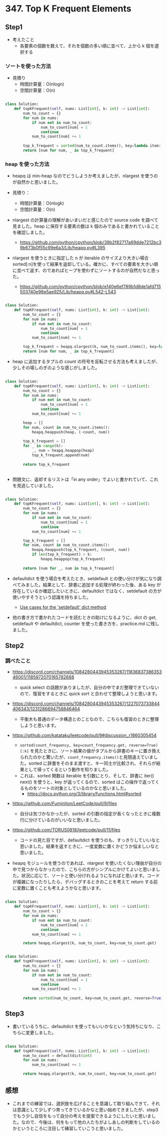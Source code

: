# 347. Top K Frequent Elements

## Step1

- 考えたこと
    - 各要素の個数を数えて、それを個数の多い順に並べて、上から k 個を選択する

### ソートを使った方法

- 見積り
    - 時間計算量：O(nlogn)
    - 空間計算量：O(n)

```python

class Solution:
    def topKFrequent(self, nums: List[int], k: int) -> List[int]:
        num_to_count = {}
        for num in nums:
            if num not in num_to_count:
                num_to_count[num] = 1
                continue
            num_to_count[num] += 1
        
        top_k_frequent = sorted(num_to_count.items(), key=lambda item: item[1], reverse=True)[:k]
        return [num for num, _ in top_k_frequent]

```

### heap を使った方法

- heapq は min-heap なのでどうしようか考えましたが、nlargest を使うのが自然かと思いました。

- 見積り：
    - 時間計算量：O(nlogk)
    - 空間計算量：O(n)

- nlargest の計算量の理解があいまいだと感じたので source code を調べて見ました。heap に保存する要素の数は k 個のみであると書かれていることを確認しました。
    - https://github.com/python/cpython/blob/39b2f82717a69dde7212bc39b673b0f55c99e6a3/Lib/heapq.py#L395

- nlargest を使うときに指定した n が iterable のサイズより大きい場合sorted[:n]を使って結果を返却している。確かに、すべての要素を大きい順に並べて返す、のであればヒープを使わずにソートするのが自然だなと思った。
    - https://github.com/python/cpython/blob/e140e6ef789b1d8de1afd715503740e96e5ae925/Lib/heapq.py#L542-L543

```python

class Solution:
    def topKFrequent(self, nums: List[int], k: int) -> List[int]:
        num_to_count = {}
        for num in nums:
            if num not in num_to_count:
                num_to_count[num] = 1
                continue
            num_to_count[num] += 1

        top_k_frequent = heapq.nlargest(k, num_to_count.items(), key=lambda item: item[1])
        return [num for num, _ in top_k_frequent]

```

- heap に追加するタプルの count の符号を反転させる方法も考えましたが、少しその場しのぎのような感じがしました。

```python

class Solution:
    def topKFrequent(self, nums: List[int], k: int) -> List[int]:
        num_to_count = {}
        for num in nums:
            if num not in num_to_count:
                num_to_count[num] = 1
                continue
            num_to_count[num] += 1

        heap = []
        for num, count in num_to_count.items():
            heapq.heappush(heap, (-count, num))
            
        top_k_frequent = []
        for _ in range(k):
            _, num = heapq.heappop(heap)
            top_k_frequent.append(num)
        
        return top_k_frequent
            
```

- 問題文に、返却するリストは「in any order」でよいと書かれていて、これを見逃していました。

```python

class Solution:
    def topKFrequent(self, nums: List[int], k: int) -> List[int]:
        num_to_count = {}
        for num in nums:
            if num not in num_to_count:
                num_to_count[num] = 1
                continue
            num_to_count[num] += 1

        top_k_frequent = []
        for num, count in num_to_count.items():
            heapq.heappush(top_k_frequent, (count, num))
            if len(top_k_frequent) > k:
                heapq.heappop(top_k_frequent)
        
        return [num for _, num in top_k_frequent]

```

- defaultdict を使う場合を考えたとき、setdefault との使い分けが気になり調べてみました。結果として、辞書に追加する処理が終わった後、ある key が存在しているか確認したいときに、defaultdict ではなく、setdefault の方が使いやすそうという認識を持ちました。
    - [Use cases for the 'setdefault' dict method](https://stackoverflow.com/questions/3483520/use-cases-for-the-setdefault-dict-method)

- 他の書き方で書かれたコードを読むときの助けになるように、dict の get, setdefault や defaultdict, counter を使った書き方を、practice.md に残しました。

## Step2

### 調べたこと

- https://discord.com/channels/1084280443945353267/1183683738635346001/1185972070165782688
    - quick select の話題がありましたが、自分の中でまだ整理できていないので、復習をするときに quick sort と合わせて整理しようと思います。
- https://discord.com/channels/1084280443945353267/1227073733844406343/1231286694758846464
    - 平衡木も普通のデータ構造とのことなので、こちらも復習のときに整理しようと思います。
- https://github.com/katataku/leetcode/pull/9#discussion_r1860305454
    - `sorted(count_frequency, key=count_frequency.get, reverse=True)[:k]` を見たときに、ソート結果の値がタプルから辞書のキーに置き換えられたのかと驚いたが、`count_frequency.items()`と見間違えていました。sorted に辞書をそのまま渡すと、キー同士が比較され、それらが結果として帰ってくるという動作を知りました。
    - これは、sorted 関数は iterable を引数にとり、そして、辞書に iter() next() を使うと、key が返ってくるので、sorted はこの操作で返ってくるものをソートの対象としているのかなと思いました。
        - https://docs.python.org/3/library/functions.html#sorted
- https://github.com/Fuminiton/LeetCode/pull/9/files
    - 自分は気づかなかったが、sorted の引数の指定が長くなったときに複数行に分けているのがいいなと思いました。
- https://github.com/TORUS0818/leetcode/pull/11/files
    - コードの見た目ですが、defaultdict を使うのも、すっきりしていいなと思いました。結果を返すときに、一度変数に置くかどうか悩ましいなと思いました。

- heapq モジュールを使うのであれば、nlargest を使いたくない理由が自分の中で見つからなかったので、こちらの方がシンプルにかけてよいと思いました。状況に応じて、ソートと使い分けれるようになればと思います。コードが複雑になったりしたら、デバッグするときのことを考えて return する前に変数に置くことも考えようかなと思います。

```python

class Solution:
    def topKFrequent(self, nums: List[int], k: int) -> List[int]:
        num_to_count = {}
        for num in nums:
            if num not in num_to_count:
                num_to_count[num] = 1
                continue
            num_to_count[num] += 1

        return heapq.nlargest(k, num_to_count, key=num_to_count.get)

```

```python

class Solution:
    def topKFrequent(self, nums: List[int], k: int) -> List[int]:
        num_to_count = {}
        for num in nums:
            if num not in num_to_count:
                num_to_count[num] = 1
                continue
            num_to_count[num] += 1
        
        return sorted(num_to_count, key=num_to_count.get, reverse=True)[:k]

```

## Step3

- 書いているうちに、defaultdict を使ってもいいかなという気持ちになり、こちらに変更しました。

```python

class Solution:
    def topKFrequent(self, nums: List[int], k: int) -> List[int]:
        num_to_count = defaultdict(int)
        for num in nums:
            num_to_count[num] += 1

        return heapq.nlargest(k, num_to_count, key=num_to_count.get)

```

## 感想

- これまでの練習では、選択肢を広げることを意識して取り組んできて、それは意識として少しずつ育ってきているかなと思い始めてきましたが、step3 でもう少し自信をもって自分の考えを提案できるようにしたいと思いました。なので、今後は、何をもって他の人たちがよしあしの判断をしているのかというところに注目して練習していこうと思いました。